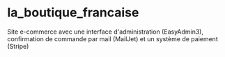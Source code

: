 # la_boutique_francaise
Site e-commerce avec une interface d'administration (EasyAdmin3), confirmation de commande par mail (MailJet) et un système de paiement (Stripe)
